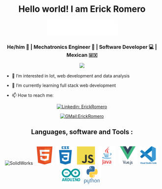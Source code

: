 <div align="center">
  <h1>Hello world! I am Erick Romero</h1>
  <img src="https://github.com/ErickRomeroZ/ErickRomeroZ/blob/main/img.svg">
  <h3> He/him 🧑​ | Mechatronics Engineer ​🔧​ | Software Developer 💻 | Mexican 🇲🇽 </h3>
  <img src="https://media.giphy.com/media/1psHTVVOU0lkV6K5LC/giphy.gif" width="300">
</div>

- 👀 I’m interested in Iot, web development and data analysis

- 🌱 I’m currently learning full stack web development

- 📫 How to reach me:

<div align="center">
  <a href="https://www.linkedin.com/in/erick-romero-39426b17a/">

   ![Linkedin: ErickRomero](https://img.shields.io/badge/-ErickRomero-blue?style=flat-square&logo=Linkedin&logoColor=white&link=https://www.linkedin.com/in/erick-romero-39426b17a/)
</a>

<a href="mailto:romero.erick.enrique@gmail.com?Subject=Hello%20Erick">

   ![GMail:ErickRomero](https://img.shields.io/badge/-romero.erick.enrique@gmail.com-D14836?style=flat&logo=Gmail&logoColor=white)
</a>

<div align="center">
  <h2>Languages, software and Tools :</h2>
  <br>
</div>
<div align="center">
  <img src="https://xlmsolutions.com/wp-content/uploads/2021/10/3DS_BRAND_ICONS_RGB_SOLIDWORKS-5.png" title="SolidWorks" alt="SolidWorks" width="60"height="60"/>&nbsp;
  <img src="https://github.com/devicons/devicon/blob/master/icons/html5/html5-original.svg" title="HTML5" alt="HTML" width="60" height="60"/>&nbsp;
  <img src="https://github.com/devicons/devicon/blob/master/icons/css3/css3-plain-wordmark.svg"  title="CSS3" alt="CSS" width="60" height="60"/>&nbsp;
  <img src="https://github.com/devicons/devicon/blob/master/icons/javascript/javascript-original.svg" title="JavaScript" alt="JavaScript" width="60"height="60"/>&nbsp;
  <img src="https://github.com/devicons/devicon/blob/master/icons/java/java-original-wordmark.svg" title="Java" alt="Java" width="60"height="60"/>&nbsp;   
  <img src="https://github.com/devicons/devicon/blob/master/icons/vuejs/vuejs-original-wordmark.svg" title="VueJS"  alt="VueJS" width="60" height="60"/>&nbsp;
  <img src="https://github.com/devicons/devicon/blob/master/icons/vscode/vscode-original-wordmark.svg" title="VsCode" alt="VsCode" width="60" height="60"/>&nbsp;
  <img src="https://github.com/devicons/devicon/blob/master/icons/arduino/arduino-original-wordmark.svg" title="Arduinno" alt="Arduino" width="60" height="60"/>&nbsp;
  <img src="https://github.com/devicons/devicon/blob/master/icons/python/python-original-wordmark.svg" title="Python" alt="Python" width="60" height="60"/>&nbsp;  
</div>

